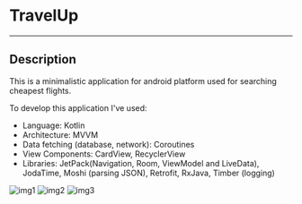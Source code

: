 # TravelUp
---


## Description
This is a minimalistic application for android platform used for searching cheapest flights. 

To develop this application I've used:
- Language: Kotlin
- Architecture: MVVM
- Data fetching (database, network): Coroutines
- View Components: CardView, RecyclerView
- Libraries: JetPack(Navigation, Room, ViewModel and LiveData), JodaTime, Moshi (parsing JSON),  Retrofit, RxJava, Timber (logging)

![img1](https://user-images.githubusercontent.com/69909003/93609511-a1228b00-f9d4-11ea-89d6-d302a7fa55a4.png)
![img2](https://user-images.githubusercontent.com/69909003/93609521-a384e500-f9d4-11ea-9661-bb957830cd09.png)
![img3](https://user-images.githubusercontent.com/69909003/93609532-a5e73f00-f9d4-11ea-8e8b-d0e47f360b00.png)
